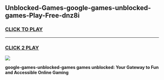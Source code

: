 
## Unblocked-Games-google-games-unblocked-games-Play-Free-dnz8i
<h3>
<a href="https://premium76.site?title=google-games-unblocked-games&ref=10A">CLICK TO PLAY</a></h3>
<hr>

<h3>
<a href="https://premium76.site?title=google-games-unblocked-games&ref=10A">CLICK 2 PLAY</a>
  
</h3>

<a href="https://premium76.site?title=google-games-unblocked-games&ref=10A"><img src="https://clearcache.store/games.png"></a>


**google-games-unblocked-games games unblocked: Your Gateway to Fun and Accessible Online Gaming**
